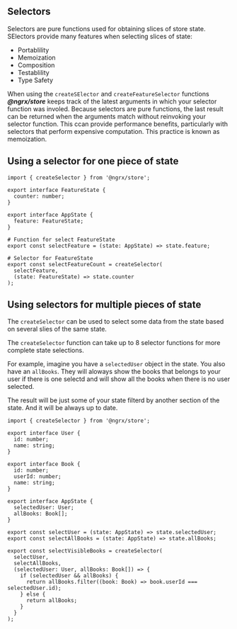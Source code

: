 ## Selectors
Selectors are pure functions used for obtaining slices of store state. SElectors provide many features when selecting slices of state:
- Portablility
- Memoization
- Composition
- Testablility
- Type Safety

When using the `createSElector` and `createFeatureSelector` functions ___@ngrx/store___ keeps track of the latest arguments in which your selector function was involed. Because selectors are pure functions, the last result can be returned when the arguments match without reinvoking your selector function. This ccan provide performance benefits, particularly with selectors that perform expensive computation. This practice is known as memoization.

## Using a selector for one piece of state
```
import { createSelector } from '@ngrx/store';

export interface FeatureState {
  counter: number;
}

export interface AppState {
  feature: FeatureState;
}

# Function for select FeatureState
export const selectFeature = (state: AppState) => state.feature;

# Selector for FeatureState
export const selectFeatureCount = createSelector(
  selectFeature,
  (state: FeatureState) => state.counter
);
```

## Using selectors for multiple pieces of state
The `createSelector` can be used to select some data from the state based on several slies of the same state.

The `createSelector` function can take up to 8 selector functions for more complete state selections.

For example, imagine you have a `selectedUser` object in the state. You also have an `allBooks`. They will aloways show the books that belongs to your user if there is one selectd and will show all the books when there is no user selected.

The result will be just some of your state filterd by another section of the state. And it will be always up to date.

```
import { createSelector } from '@ngrx/store';

export interface User {
  id: number;
  name: string;
}

export interface Book {
  id: number;
  userId: number;
  name: string;
}

export interface AppState {
  selectedUser: User;
  allBooks: Book[];
}

export const selectUser = (state: AppState) => state.selectedUser;
export const selectAllBooks = (state: AppState) => state.allBooks;

export const selectVisibleBooks = createSelector(
  selectUser,
  selectAllBooks,
  (selectedUser: User, allBooks: Book[]) => {
    if (selectedUser && allBooks) {
      return allBooks.filter((book: Book) => book.userId === selectedUser.id);
    } else {
      return allBooks;
    }
  }
);
```
